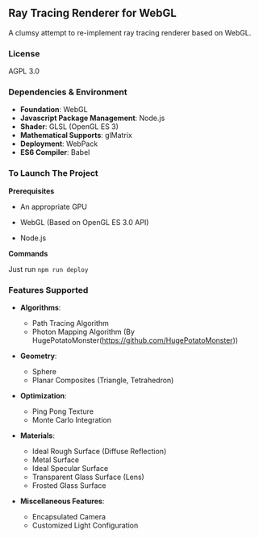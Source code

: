 ## Ray Tracing Renderer for WebGL

A clumsy attempt to re-implement ray tracing renderer based on WebGL.

### License
AGPL 3.0


### Dependencies & Environment

- **Foundation**: WebGL
- **Javascript Package Management**: Node.js
- **Shader**: GLSL (OpenGL ES 3)
- **Mathematical Supports**: glMatrix
- **Deployment**: WebPack
- **ES6 Compiler**: Babel



### To Launch The Project

**Prerequisites**

- An appropriate GPU

- WebGL (Based on OpenGL ES 3.0 API)
- Node.js

**Commands**

Just run `npm run deploy`



### Features Supported

- **Algorithms**:
  - Path Tracing Algorithm
  - Photon Mapping Algorithm (By HugePotatoMonster(https://github.com/HugePotatoMonster))
- **Geometry**:
  - Sphere
  - Planar Composites (Triangle, Tetrahedron)
- **Optimization**:
  - Ping Pong Texture
  - Monte Carlo Integration
- **Materials**:
  - Ideal Rough Surface (Diffuse Reflection)
  - Metal Surface
  - Ideal Specular Surface
  - Transparent Glass Surface (Lens)
  - Frosted Glass Surface

- **Miscellaneous Features**:
  - Encapsulated Camera
  - Customized Light Configuration

